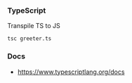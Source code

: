 ### TypeScript
Transpile TS to JS

    tsc greeter.ts


### Docs
- https://www.typescriptlang.org/docs


